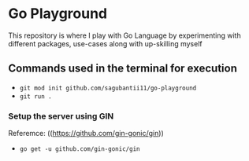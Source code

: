 # Go Playground
This repository is where I play with Go Language by experimenting with different packages, use-cases along with up-skilling myself

## Commands used in the terminal for execution
- `git mod init github.com/sagubantii11/go-playground`
- `git run .`

### Setup the server using GIN
Referemce: ((https://github.com/gin-gonic/gin))
- `go get -u github.com/gin-gonic/gin`